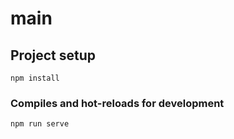 # main

## Project setup

```
npm install
```

### Compiles and hot-reloads for development

```
npm run serve
```
